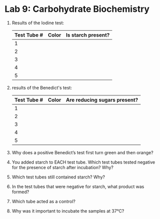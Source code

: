 # Lab 9: Carbohydrate Biochemistry

1. Results of the Iodine test:

   | Test Tube # | Color | Is starch present? |
   | ----------- | ----- | ------------------ |
   | 1           |       |                    |
   | 2           |       |                    |
   | 3           |       |                    |
   | 4           |       |                    |
   | 5           |       |                    |

2. results of the Benedict's test:

   | Test Tube  # | Color | Are reducing sugars present? |
   | ------------ | ----- | ---------------------------- |
   | 1            |       |                              |
   | 2            |       |                              |
   | 3            |       |                              |
   | 4            |       |                              |
   | 5            |       |                              |

   

3. Why does a positive Benedict’s test first turn green and then orange?

4. You added starch to EACH test tube. Which test tubes tested negative for the presence of
   starch after incubation? Why?

5. Which test tubes still contained starch? Why?

6. In the test tubes that were negative for starch, what product was formed?

7. Which tube acted as a control?

8. Why was it important to incubate the samples at 37°C?